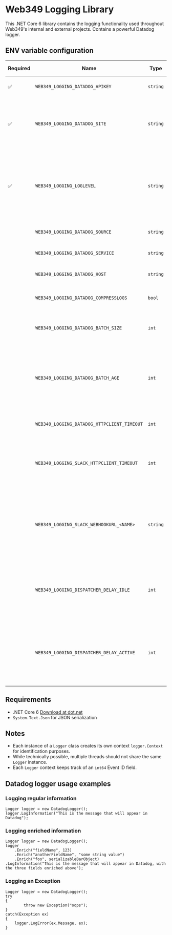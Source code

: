 # Web349 Logging Library
This .NET Core 6 library contains the logging functionality used throughout Web349's internal and external projects. Contains a powerful Datadog logger.

## ENV variable configuration
| Required | Name | Type | Default value | Description |
| - | - | - | - | - |
| &#9989; | `WEB349_LOGGING_DATADOG_APIKEY` | `string` | | Your Datadog API key |
| &#9989; | `WEB349_LOGGING_DATADOG_SITE` | `string` | | The Datadog site to send logs to. Must be any of the following values: `US1`, `US3`, `US5`, `EU`, `AP1`, `US1_GOV` |
| &#9989; | `WEB349_LOGGING_LOGLEVEL` | `string` | | The log level. Must be any of the following values: `Silent`, `Fatal`, `Error`, `Warning`, `Information`, `Debug`, `Verbose` |
|  | `WEB349_LOGGING_DATADOG_SOURCE` | `string` | | Fills the Source field in Datadog |
| | `WEB349_LOGGING_DATADOG_SERVICE` | `string` | | Fills the Service field in Datadog |
| | `WEB349_LOGGING_DATADOG_HOST` | `string` | | Fills the Host field in Datadog |
| |  `WEB349_LOGGING_DATADOG_COMPRESSLOGS` | `bool` | `true` | Set to `true` to enable `gzip` compression |
| |  `WEB349_LOGGING_DATADOG_BATCH_SIZE` | `int` | `10` | The maximum size of a single log event batch. |
| |  `WEB349_LOGGING_DATADOG_BATCH_AGE` | `int` | `5` | The maximum age, in seconds, of a single log event batch that has not reached its maximum batch size |
| |  `WEB349_LOGGING_DATADOG_HTTPCLIENT_TIMEOUT` | `int` | `10` | Underlying `HttpClient` timeout in seconds |
| |  `WEB349_LOGGING_SLACK_HTTPCLIENT_TIMEOUT` | `int` | `10` | Underlying `HttpClient` timeout in seconds for calling the registered Webhook URL |
| |  `WEB349_LOGGING_SLACK_WEBHOOKURL_<NAME>` | `string` |  | A `SlackLogger` needs a name argument in its constructor that should match up with this ENV var |
| | `WEB349_LOGGING_DISPATCHER_DELAY_IDLE` | `int` | `1000` | The delay, in miliseconds, for the log batch dispatcher to wait in between polls while idling |
| | `WEB349_LOGGING_DISPATCHER_DELAY_ACTIVE` | `int` | `100` | The delay, in miliseconds, for the log batch dispatcher to wait in between polls while processing log events |

## Requirements
* .NET Core 6 [Download at dot.net](https://dotnet.microsoft.com/en-us/download/dotnet/6.0)
* `System.Text.Json` for JSON serialization

## Notes
* Each instance of a `Logger` class creates its own context `logger.Context` for identification purposes.
* While technically possible, multiple threads should not share the same `Logger` instance.
* Each `Logger` context keeps track of an `int64` Event ID field.

## Datadog logger usage examples

### Logging regular information
```
Logger logger = new DatadogLogger();
logger.LogInformation("This is the message that will appear in Datadog");
```

### Logging enriched information
```
Logger logger = new DatadogLogger();
logger
    .Enrich("fieldName", 123)
    .Enrich("anotherFieldName", "some string value")
    .Enrich("foo", serializableBarObject)
.LogInformation("This is the message that will appear in Datadog, with the three fields enriched above");
```

### Logging an Exception
```
Logger logger = new DatadogLogger();
try
{
        throw new Exception("oops");
}
catch(Exception ex)
{
    logger.LogError(ex.Message, ex);
}
```